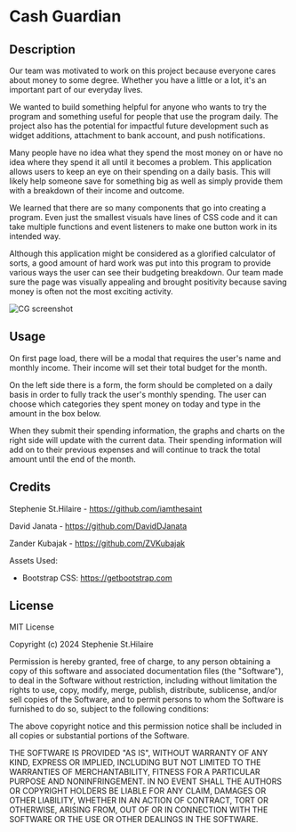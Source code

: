 # Cash Guardian

## Description

Our team was motivated to work on this project because everyone cares about money to some degree. Whether you have a little or a lot, it's an important part of our everyday lives.

We wanted to build something helpful for anyone who wants to try the program and something useful for people that use the program daily. The project also has the potential for impactful future development such as widget additions, attachment to bank account, and push notifications.

Many people have no idea what they spend the most money on or have no idea where they spend it all until it becomes a problem. This application allows users to keep an eye on their spending on a daily basis. This will likely help someone save for something big as well as simply provide them with a breakdown of their income and outcome.

We learned that there are so many components that go into creating a program. Even just the smallest visuals have lines of CSS code and it can take multiple functions and event listeners to make one button work in its intended way.

Although this application might be considered as a glorified calculator of sorts, a good amount of hard work was put into this program to provide various ways the user can see their budgeting breakdown. Our team made sure the page was visually appealing and brought positivity because saving money is often not the most exciting activity.

![CG screenshot](https://github.com/user-attachments/assets/e2863341-6d6a-4470-a91a-40a660a05b9b)

## Usage

On first page load, there will be a modal that requires the user's name and monthly income. Their income will set their total budget for the month.

On the left side there is a form, the form should be completed on a daily basis in order to fully track the user's monthly spending. The user can choose which categories they spent money on today and type in the amount in the box below.

When they submit their spending information, the graphs and charts on the right side will update with the current data. Their spending information will add on to their previous expenses and will continue to track the total amount until the end of the month.

## Credits

Stephenie St.Hilaire - https://github.com/iamthesaint

David Janata - https://github.com/DavidDJanata

Zander Kubajak - https://github.com/ZVKubajak

Assets Used:

- Bootstrap CSS: https://getbootstrap.com

## License

MIT License

Copyright (c) 2024 Stephenie St.Hilaire

Permission is hereby granted, free of charge, to any person obtaining a copy
of this software and associated documentation files (the "Software"), to deal
in the Software without restriction, including without limitation the rights
to use, copy, modify, merge, publish, distribute, sublicense, and/or sell
copies of the Software, and to permit persons to whom the Software is
furnished to do so, subject to the following conditions:

The above copyright notice and this permission notice shall be included in all
copies or substantial portions of the Software.

THE SOFTWARE IS PROVIDED "AS IS", WITHOUT WARRANTY OF ANY KIND, EXPRESS OR
IMPLIED, INCLUDING BUT NOT LIMITED TO THE WARRANTIES OF MERCHANTABILITY,
FITNESS FOR A PARTICULAR PURPOSE AND NONINFRINGEMENT. IN NO EVENT SHALL THE
AUTHORS OR COPYRIGHT HOLDERS BE LIABLE FOR ANY CLAIM, DAMAGES OR OTHER
LIABILITY, WHETHER IN AN ACTION OF CONTRACT, TORT OR OTHERWISE, ARISING FROM,
OUT OF OR IN CONNECTION WITH THE SOFTWARE OR THE USE OR OTHER DEALINGS IN THE
SOFTWARE.
